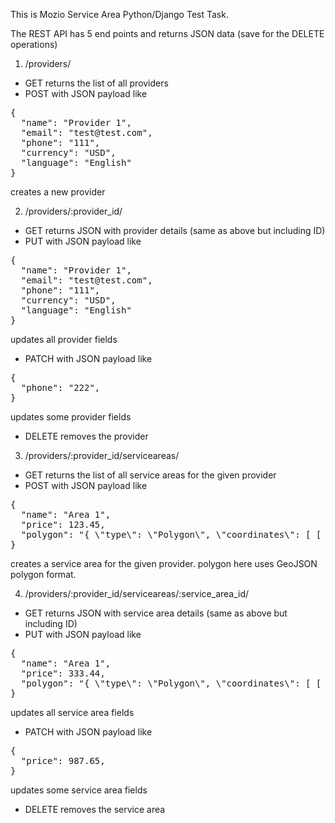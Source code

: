 This is Mozio Service Area Python/Django Test Task.

The REST API has 5 end points and returns JSON data (save for the DELETE operations)

1. /providers/
- GET returns the list of all providers
- POST with JSON payload like 
<pre>
{
  "name": "Provider 1",
  "email": "test@test.com",
  "phone": "111",
  "currency": "USD",
  "language": "English"
}
</pre>            
creates a new provider

2. /providers/:provider_id/
- GET returns JSON with provider details (same as above but including ID)
- PUT with JSON payload like 
<pre>
{
  "name": "Provider 1",
  "email": "test@test.com",
  "phone": "111",
  "currency": "USD",
  "language": "English"
}
</pre>            
updates all provider fields
- PATCH with JSON payload like 
<pre>
{
  "phone": "222",
}
</pre>            
updates some provider fields
- DELETE removes the provider

3. /providers/:provider_id/serviceareas/
- GET returns the list of all service areas for the given provider
- POST with JSON payload like 
<pre>
{
  "name": "Area 1",
  "price": 123.45,
  "polygon": "{ \"type\": \"Polygon\", \"coordinates\": [ [ [100.0, 0.0], [101.0, 0.0], [101.0, 1.0], [100.0, 1.0], [100.0, 0.0] ] ] }"
}
</pre>            
creates a service area for the given provider. polygon here uses GeoJSON polygon format.

4. /providers/:provider_id/serviceareas/:service_area_id/
- GET returns JSON with service area details (same as above but including ID)
- PUT with JSON payload like 
<pre>
{
  "name": "Area 1",
  "price": 333.44,
  "polygon": "{ \"type\": \"Polygon\", \"coordinates\": [ [ [100.0, 0.0], [101.0, 0.0], [101.0, 1.0], [100.0, 1.0], [100.0, 0.0] ] ] }"
}
</pre>            
updates all service area fields
- PATCH with JSON payload like 
<pre>
{
  "price": 987.65,
}
</pre>            
updates some service area fields
- DELETE removes the service area
